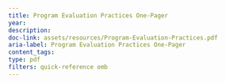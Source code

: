 ```yaml
---
title: Program Evaluation Practices One-Pager
year: 
description: 
doc-link: assets/resources/Program-Evaluation-Practices.pdf
aria-label: Program Evaluation Practices One-Pager
content_tags: 
type: pdf
filters: quick-reference omb
---
```

